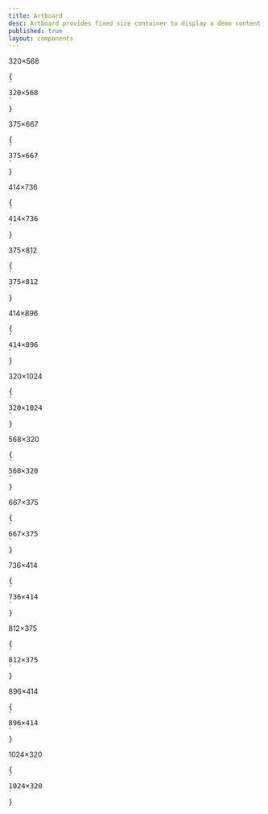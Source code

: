 ```yaml
---
title: Artboard
desc: Artboard provides fixed size container to display a demo content on mobile size.
published: true
layout: components
---
```


<script>
  import Component from "$components/Component.svelte"
  import ClassTable from "$components/ClassTable.svelte"
  import ComponentPageTabs from "$components/ComponentPageTabs.svelte"
  import BrowserSupport from "$components/BrowserSupport.svelte"
  import { prefix } from '$lib/stores';
  import { replace } from '$lib/actions';
</script>

<!-- <ComponentPageTabs/> -->

<ClassTable
data="{[
  { type: 'component', class: 'artboard', desc: 'Container element' },
  { type: 'modifier', class: 'artboard-demo', desc: 'Adds shadow and radius. Puts items in center' },
  { type: 'modifier', class: 'phone-1', desc: 'Size 1 (320×568)' },
  { type: 'modifier', class: 'phone-2', desc: 'Size 2 (375×667)' },
  { type: 'modifier', class: 'phone-3', desc: 'Size 3 (414×736)' },
  { type: 'modifier', class: 'phone-4', desc: 'Size 4 (375×812)' },
  { type: 'modifier', class: 'phone-5', desc: 'Size 5 (414×896)' },
  { type: 'modifier', class: 'phone-6', desc: 'Size 6 (320×1024)' },
  { type: 'modifier', class: 'artboard-horizontal', desc: 'shows horizontal view' },
]}"
/>

<Component title="Artboard size 1">
<div class="artboard phone-1 artboard-demo">320×568</div>
<pre slot="html" use:replace={{ to: $prefix }}>{
`<div class="$$artboard $$phone-1">320×568</div>`
}</pre>
</Component>

<Component title="Artboard size 2">
<div class="artboard phone-2 artboard-demo">375×667</div>
<pre slot="html" use:replace={{ to: $prefix }}>{
`<div class="$$artboard $$phone-2">375×667</div>`
}</pre>
</Component>

<Component title="Artboard size 3">
<div class="artboard phone-3 artboard-demo">414×736</div>
<pre slot="html" use:replace={{ to: $prefix }}>{
`<div class="$$artboard $$phone-3">414×736</div>`
}</pre>
</Component>

<Component title="Artboard size 4">
<div class="artboard phone-4 artboard-demo">375×812</div>
<pre slot="html" use:replace={{ to: $prefix }}>{
`<div class="$$artboard $$phone-4">375×812</div>`
}</pre>
</Component>

<Component title="Artboard size 5">
<div class="artboard phone-5 artboard-demo">414×896</div>
<pre slot="html" use:replace={{ to: $prefix }}>{
`<div class="$$artboard $$phone-5">414×896</div>`
}</pre>
</Component>

<Component title="Artboard size 6">
<div class="artboard phone-6 artboard-demo">320×1024</div>
<pre slot="html" use:replace={{ to: $prefix }}>{
`<div class="$$artboard $$phone-6">320×1024</div>`
}</pre>
</Component>

<Component title="Artboard horizontal size 1 (568×320)">
<div class="artboard artboard-horizontal phone-1 artboard-demo">568×320</div>
<pre slot="html" use:replace={{ to: $prefix }}>{
`<div class="$$artboard $$artboard-horizontal $$phone-1">568×320</div>`
}</pre>
</Component>

<Component title="Artboard horizontal size 2 (667×375)">
<div class="artboard artboard-horizontal phone-2 artboard-demo">667×375</div>
<pre slot="html" use:replace={{ to: $prefix }}>{
`<div class="$$artboard $$artboard-horizontal $$phone-2">667×375</div>`
}</pre>
</Component>

<Component title="Artboard horizontal size 3 (736×414)">
<div class="artboard artboard-horizontal phone-3 artboard-demo">736×414</div>
<pre slot="html" use:replace={{ to: $prefix }}>{
`<div class="$$artboard $$artboard-horizontal $$phone-3">736×414</div>`
}</pre>
</Component>

<Component title="Artboard horizontal size 4 (812×375)">
<div class="artboard artboard-horizontal phone-4 artboard-demo">812×375</div>
<pre slot="html" use:replace={{ to: $prefix }}>{
`<div class="$$artboard $$artboard-horizontal $$phone-4">812×375</div>`
}</pre>
</Component>

<Component title="Artboard horizontal size 5 (896×414)">
<div class="artboard artboard-horizontal phone-5 artboard-demo">896×414</div>
<pre slot="html" use:replace={{ to: $prefix }}>{
`<div class="$$artboard $$artboard-horizontal $$phone-5">896×414</div>`
}</pre>
</Component>

<Component title="Artboard horizontal size 6 (1024×320)">
<div class="artboard artboard-horizontal phone-6 artboard-demo">1024×320</div>
<pre slot="html" use:replace={{ to: $prefix }}>{
`<div class="$$artboard $$artboard-horizontal $$phone-6">1024×320</div>`
}</pre>
</Component>

